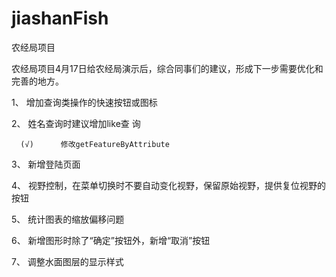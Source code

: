 ﻿# jiashanFish
农经局项目

农经局项目4月17日给农经局演示后，综合同事们的建议，形成下一步需要优化和完善的地方。


1、 增加查询类操作的快速按钮或图标


2、 姓名查询时建议增加like查 询

      (√)      修改getFeatureByAttribute

3、 新增登陆页面


4、 视野控制，在菜单切换时不要自动变化视野，保留原始视野，提供复位视野的按钮


5、 统计图表的缩放偏移问题


6、 新增图形时除了“确定”按钮外，新增“取消”按钮

7、 调整水面图层的显示样式
